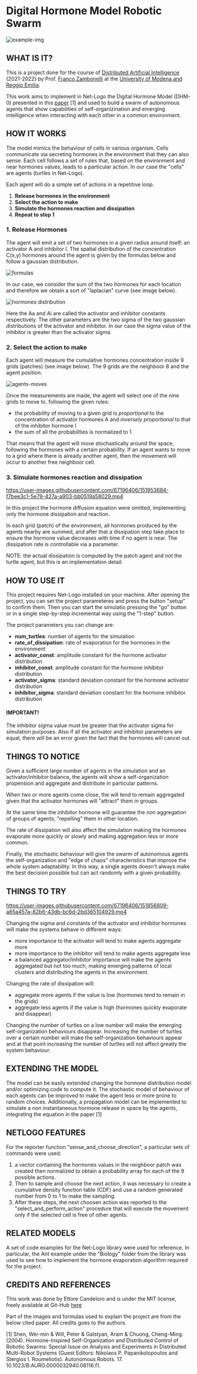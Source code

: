 # Digital Hormone Model Robotic Swarm
![example-img](https://github.com/e-candeloro/Digital-Hormone-Model-Robotic-Swarm/blob/main/images/Step50.jpg)
## WHAT IS IT?

This is a project done for the course of [Distributed Artificial Intelligence](https://offertaformativa.unimore.it/corso/insegnamento?cds_cod=20-262&aa_ord_id=2009&pds_cod=20-262-2&aa_off_id=2021&lang=ita&ad_cod=IIM-62&aa_corso=2&fac_id=10005&coorte=2020&anno_corrente=2021&durata=2) (2021-2022) by Prof. [Franco Zambonelli](https://personale.unimore.it/rubrica/dettaglio/zambonelli) at the [University of Modena and Reggio Emilia](https://international.unimore.it/).

This work aims to implement in Net-Logo the Digital Hormone Model (DHM-0) presented in this [paper](https://www.researchgate.net/publication/262849917_Hormone-Inspired_Self-Organization_and_Distributed_Control_of_Robotic_Swarms_Special_Issue_on_Analysis_and_Experiments_in_Distributed_Multi-Robot_Systems_Guest_Editors_Nikolaos_P_Papanikolopoulos_and_) [1] and used to build a swarm of autonomous agents that show capabilities of self-organizination and emerging intelligence when interacting with each other in a common environment.

## HOW IT WORKS

The model mimics the behaviour of cells in various organism. Cells communicate via secreting hormones in the environment that they can also sense. Each cell follows a set of rules that, based on the environment and near hormones values, leads to a particular action.
In our case the "cells" are agents (turtles in Net-Logo).

Each agent will do a simple set of actions in a repetitive loop.

1. **Release hormones in the environment**
2. **Select the action to make**
3. **Simulate the hormones reaction and dissipation**
4. **Repeat to step 1**

### 1. Release Hormones
The agent will emit a set of two hormones in a given radius around itself: an activator A and inhibitor I.
The spatial distribution of the concentration C(x,y) hormones around the agent is given by the formulas below and follow a gaussian distribution.

![formulas](https://github.com/e-candeloro/Digital-Hormone-Model-Robotic-Swarm/blob/main/images/Activator-Inhibitor-Formulas.jpg)

In our case, we consider the sum of the two hormones for each location and therefore we obtain a sort of "laplacian" curve (see image below).

![hormones distribution ](https://github.com/e-candeloro/Digital-Hormone-Model-Robotic-Swarm/blob/main/images/Hormones-Distribution.jpg)

Here the Aa and Ai are called the activator and inhibitor constants respectively.
The other parameters are the two sigma of the two gaussian distributions of the activator and inhibitor.
In our case the sigma value of the inhibitor is greater than the activator sigma.

### 2. Select the action to make
Each agent will measure the cumulative hormones concentration inside 9 grids (patches) (see image below).
The 9 grids are the neighboor 8 and the agent position.

![agents-moves](https://github.com/e-candeloro/Digital-Hormone-Model-Robotic-Swarm/blob/main/images/agent-moves.png)

Once the measurements are made, the agent will select one of the nine grids to move to, following the given rules:

- the probability of moving to a given grid is *proportional* to the concentration of activator hormones A and *inversely proportional* to that of the inhibitor hormone I
- the sum of all the probabilities is normalized to 1

That means that the agent will move stochastically around the space, following the hormones with a certain probability.
If an agent wants to move to a grid where there is already another agent, then the movement will occur to another free neighboor cell.
### 3. Simulate hormones reaction and dissipation
https://user-images.githubusercontent.com/67196406/151953684-f7bee3c1-5e79-427a-a903-bb0519a58029.mp4

In this project the hormone diffusion equation were omitted, implementing only the hormone dissipation and reaction.

In each grid (patch) of the environment, all hormones produced by the agents nearby are summed, and after that a dissipation step take place to ensure the hormone value decreases with time if no agent is near.
The dissipation rate is controllable via a parameter.

NOTE: the actual dissipation is computed by the patch agent and not the turtle agent, but this is an implementation detail.

## HOW TO USE IT

This project requires Net-Logo installed on your machine.
After opening the project, you can set the project parameteres and press the button "setup" to confirm them. Then you can start the simulatio pressing the "go" button or in a single step-by-step incremental way using the "1-step" button.

The project parameters you can change are:

- **num_turtles**: number of agents for the simulation
- **rate_of_dissipation**: rate of evaporation for the hormones in the environment
- **activator_const**: amplitude constant for the hormone activator distribution
- **inhibitor_const**: amplitude constant for the hormone inhibitor distribution
- **activator_sigma**: standard deviation constant for the hormone activator distribution
- **inhibitor_sigma**: standard deviation constant for the hormone inhibitor distribution

#### IMPORTANT!
The inhibitor sigma value must be greater that the activator sigma for simulation purposes.
Also if all the activator and inhibitor parameters are equal, there will be an error given the fact that the hormones will cancel out.

## THINGS TO NOTICE

Given a sufficient large number of agents in the simulation and an activator/inhibitor balance, the agents will show a self-organization propension and aggregate and distribute in particular patterns.

When two or more agents come close, the will tend to remain aggregated given that the activator hormones will "attract" them in groups.

At the same time the inhibitor hormone will guarantee the non aggregation of groups of agents, "repelling" them in other location.

The rate of dissipation will also affect the simulation making the hormones evaporate more quickly or slowly and making aggregation less or more common.

Finally, the stochastic behaviour will give the swarm of autonomous agents the self-organization and "edge of chaos" characteristics that improve the whole system adaptability. In this way, a single agents doesn't always make the best decision possible but can act randomly with a given probability.

## THINGS TO TRY
https://user-images.githubusercontent.com/67196406/151856809-a85a457a-82b6-43db-bc6d-2bd365104929.mp4

Changing the sigma and constants of the activator and inhibitor hormones will make the systems behave in different ways:

- more importance to the activator will tend to make agents aggregate more
- more importance to the inhibitor will tend to make agents aggregate less
- a balanced aggregator/inhibitor importance will make the agents aggregated but not too much, making emerging patterns of local clusters and distributing the agents in the environment.

Changing the rate of dissipation will:

- aggregate more agents if the value is low (hormones tend to remain in the grids)
- aggregate less agents if the value is high (hormones quickly evaporate and disappear)

Changing the number of turtles on a low number will make the emerging self-organization behaviours disappear.
Increasing the number of turtles over a certain number will make the self-organization behaviours appear and at that point increasing the number of turtles will not affect greatly the system behaviour.

## EXTENDING THE MODEL

The model can be easily extended changing the hormone distribution model and/or optimizing code to compute it.
The stochastic model of behaviour of each agents can be improved to make the agent less or more prone to random choices.
Additionally, a propagation model can be implemented to simulate a non instantaneous hormone release in space by the agents, integrating the equation in the paper [1]

## NETLOGO FEATURES

For the reporter function "sense_and_choose_direction", a particular sets of commands were used: 
1. a vector containing the hormones values in the neighboor patch was created then normalized to obtain a probability array for each of the 9 possible actions. 
2. Then to sample and choose the next action, it was necessary to create a cumulative density function table (CDF) and use a random generated number from 0 to 1 to make the sampling. 
3. After these steps, the next choosen action was reported to the "select_and_perform_action" procedure that will execute the movement only if the selected cell is free of other agents.


## RELATED MODELS

A set of code examples for the Net-Logo library were used for reference. In particular, the Ant example under the "Biology" folder from the library was used to see how to implement the hormone evaporation algorithm required for the project.

## CREDITS AND REFERENCES

This work was done by Ettore Candeloro and is under the MIT license, freely available at Git-Hub [here](https://github.com/e-candeloro/Digital-Hormone-Model-Robotic-Swarm)

Part of the images and formulas used to explain the project are from the below cited paper. All credits goes to the authors.

[1] Shen, Wei-min & Will, Peter & Galstyan, Aram & Chuong, Cheng-Ming. (2004). Hormone-Inspired Self-Organization and Distributed Control of Robotic Swarms: Special Issue on Analysis and Experiments in Distributed Multi-Robot Systems (Guest Editors: Nikolaos P. Papanikolopoulos and Stergios I. Roumeliotis). Autonomous Robots. 17. 10.1023/B:AURO.0000032940.08116.f1. 
